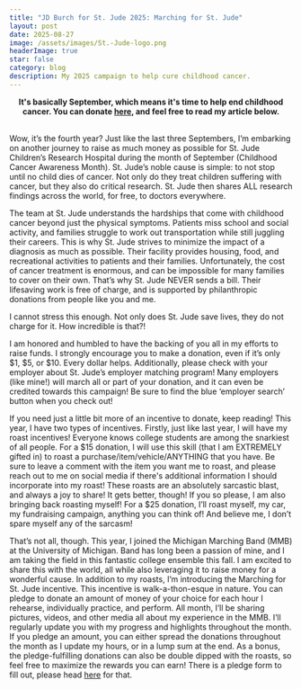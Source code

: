 ```yaml
---
title: "JD Burch for St. Jude 2025: Marching for St. Jude"
layout: post
date: 2025-08-27
image: /assets/images/St.-Jude-logo.png
headerImage: true
star: false
category: blog
description: My 2025 campaign to help cure childhood cancer.
---
```


<center><strong>It's basically September, which means it's time to help end childhood cancer. You can donate <a href="https://jdburch.com/2025">here</a>, and feel free to read my article below.</strong></center><br>

<p>Wow, it’s the fourth year? Just like the last three Septembers, I’m embarking on another journey to raise as much money as possible for St. Jude Children’s Research Hospital during the month of September (Childhood Cancer Awareness Month). St. Jude’s noble cause is simple: to not stop until no child dies of cancer. Not only do they treat children suffering with cancer, but they also do critical research. St. Jude then shares ALL research findings across the world, for free, to doctors everywhere.</p>

<p>The team at St. Jude understands the hardships that come with childhood cancer beyond just the physical symptoms. Patients miss school and social activity, and families struggle to work out transportation while still juggling their careers. This is why St. Jude strives to minimize the impact of a diagnosis as much as possible. Their facility provides housing, food, and recreational activities to patients and their families. Unfortunately, the cost of cancer treatment is enormous, and can be impossible for many families to cover on their own. That’s why St. Jude NEVER sends a bill. Their lifesaving work is free of charge, and is supported by philanthropic donations from people like you and me.</p>

<p>I cannot stress this enough. Not only does St. Jude save lives, they do not charge for it. How incredible is that?!</p>

<p>I am honored and humbled to have the backing of you all in my efforts to raise funds. I strongly encourage you to make a donation, even if it’s only $1, $5, or $10. Every dollar helps. Additionally, please check with your employer about St. Jude’s employer matching program! Many employers (like mine!) will march all or part of your donation, and it can even be credited towards this campaign! Be sure to find the blue ‘employer search’ button when you check out!</p>

<p>If you need just a little bit more of an incentive to donate, keep reading! This year, I have two types of incentives. Firstly, just like last year, I will have my roast incentives! Everyone knows college students are among the snarkiest of all people. For a $15 donation, I will use this skill (that I am EXTREMELY gifted in) to roast a purchase/item/vehicle/ANYTHING that you have. Be sure to leave a comment with the item you want me to roast, and please reach out to me on social media if there's additional information I should incorporate into my roast! These roasts are an absolutely sarcastic blast, and always a joy to share! It gets better, though! If you so please, I am also bringing back roasting myself! For a $25 donation, I’ll roast myself, my car, my fundraising campaign, anything you can think of! And believe me, I don’t spare myself any of the sarcasm!</p>

<p>That’s not all, though. This year, I joined the Michigan Marching Band (MMB) at the University of Michigan. Band has long been a passion of mine, and I am taking the field in this fantastic college ensemble this fall. I am excited to share this with the world, all while also leveraging it to raise money for a wonderful cause. In addition to my roasts, I’m introducing the Marching for St. Jude incentive. This incentive is walk-a-thon-esque in nature. You can pledge to donate an amount of money of your choice for each hour I rehearse, individually practice, and perform. All month, I’ll be sharing pictures, videos, and other media all about my experience in the MMB. I’ll regularly update you with my progress and highlights throughout the month. If you pledge an amount, you can either spread the donations throughout the month as I update my hours, or in a lump sum at the end. As a bonus, the pledge-fulfilling donations can also be double dipped with the roasts, so feel free to maximize the rewards you can earn! There is a pledge form to fill out, please head <a href="https://docs.google.com/forms/d/e/1FAIpQLSfX73r8o5PTWNOhWj95UCE4GXd1ogHCuRekFX3Qur3nrDFydg/viewform?usp=dialog">here</a> for that.</p>
